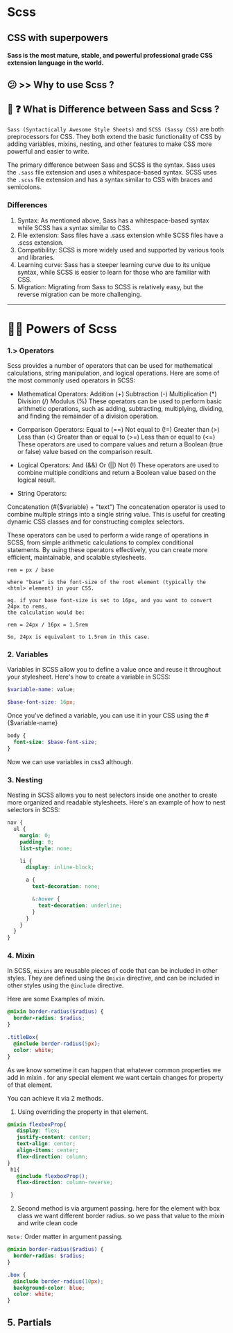 # Scss
## CSS with superpowers
#### Sass is the most mature, stable, and powerful professional grade CSS extension language in the world.

## 😕 >> Why to use Scss ?


##  🤔 ❓ What is Difference between Sass and Scss ?
   `Sass (Syntactically Awesome Style Sheets)`  and  `SCSS (Sassy CSS)` are both preprocessors
for CSS.  They both extend the basic functionality of CSS by adding variables, mixins, nesting, and other features to make CSS more powerful and easier to write.

The primary difference between Sass and SCSS is the syntax. Sass uses the `.sass` file extension and uses a whitespace-based syntax. SCSS uses the `.scss` file extension and has a syntax similar to CSS with braces and semicolons.

### Differences
1. Syntax: As mentioned above, Sass has a whitespace-based syntax while SCSS has a syntax similar to CSS.
2. File extension: Sass files have a .sass extension while SCSS files have a .scss extension.
3. Compatibility: SCSS is more widely used and supported by various tools and libraries.
4. Learning curve: Sass has a steeper learning curve due to its unique syntax, while SCSS is easier to learn for those who are familiar with CSS.
5. Migration: Migrating from Sass to SCSS is relatively easy, but the reverse migration can be more challenging.
___________________________________________


# 💪🏻 Powers of Scss




###  1.> Operators 
 Scss provides a number of operators that can be used for mathematical calculations, 
string manipulation, and logical operations. Here are some of the most commonly used
operators in SCSS:

* Mathematical Operators:
Addition (+)
Subtraction (-)
Multiplication (*)
Division (/)
Modulus (%)
These operators can be used to perform basic arithmetic operations, such as adding, subtracting, multiplying, dividing, and finding the remainder of a division operation.

* Comparison Operators:
Equal to (==)
Not equal to (!=)
Greater than (>)
Less than (<)
Greater than or equal to (>=)
Less than or equal to (<=)
These operators are used to compare values and return a Boolean (true or false) value based on the comparison result.

* Logical Operators:
And (&&)
Or (||)
Not (!)
These operators are used to combine multiple conditions and return a Boolean value based on the logical result.

* String Operators:

Concatenation (#{$variable} + "text")
The concatenation operator is used to combine multiple strings into a single string value. This is useful for creating dynamic CSS classes and for constructing complex selectors.

These operators can be used to perform a wide range of operations in SCSS, from simple arithmetic calculations to complex conditional statements. By using these operators effectively, you can create more efficient, maintainable, and scalable stylesheets.



```
rem = px / base

where "base" is the font-size of the root element (typically the <html> element) in your CSS.

eg. if your base font-size is set to 16px, and you want to convert 24px to rems,
the calculation would be:

rem = 24px / 16px = 1.5rem

So, 24px is equivalent to 1.5rem in this case.
```


###  2. Variables

Variables in SCSS allow you to define a value once and reuse it throughout 
your stylesheet. Here's how to create a variable in SCSS:

``` scss
$variable-name: value;
```


``` scss
$base-font-size: 16px;
```

Once you've defined a variable, you can use it in your CSS using the #{$variable-name}

``` scss
body {
  font-size: $base-font-size;
}
```

Now we can use variables in css3 although.


###  3. Nesting

  Nesting in SCSS allows you to nest selectors inside one another to 
create more organized and readable stylesheets. Here's an example of how to
nest selectors in SCSS:

``` scss
nav {
  ul {
    margin: 0;
    padding: 0;
    list-style: none;

    li {
      display: inline-block;

      a {
        text-decoration: none;

        &:hover {
          text-decoration: underline;
        }
      }
    }
  }
}

```


###  4. Mixin

   In SCSS, `mixins` are reusable pieces of code that can be included in other styles.
They are defined using the `@mixin` directive, and can be included in other styles using 
the `@include` directive.

Here are some Examples of mixin.
```scss
@mixin border-radius($radius) {
  border-radius: $radius;
}
```

```scss
.titleBox{
  @include border-radius(5px);
  color: white;
}
```

As we know sometime it can happen that whatever common properties we add in mixin .
for any special element we want certain changes for property of that element.

You can achieve it via 2 methods.

1. Using overriding the property in that element.

```scss
@mixin flexboxProp{
   display: flex;
   justify-content: center;
   text-align: center;
   align-items: center;
   flex-direction: column;
}
 h1{
   @include flexboxProp();
   flex-direction: column-reverse;

 }
```

2. Second method is via argument passing.
here for the element with box class we want different border radius.
so we pass that value to the mixin and write clean code

`Note:` Order matter in argument passing.

```scss
@mixin border-radius($radius) {
  border-radius: $radius;
}
```

```scss
.box {
  @include border-radius(10px);
  background-color: blue;
  color: white;
}
```


## 5. Partials

